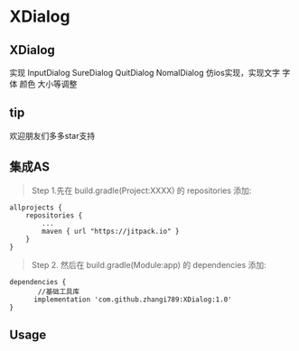 # XDialog

## XDialog
实现  InputDialog  SureDialog QuitDialog NomalDialog    仿ios实现，实现文字 字体 颜色 大小等调整


## tip
欢迎朋友们多多star支持


## 集成AS

> Step 1.先在 build.gradle(Project:XXXX) 的 repositories 添加:

	allprojects {
		repositories {
			...
			maven { url "https://jitpack.io" }
		}
	}
> Step 2. 然后在 build.gradle(Module:app) 的 dependencies 添加:

	dependencies {
	       //基础工具库
          implementation 'com.github.zhangi789:XDialog:1.0'
	}

## Usage
